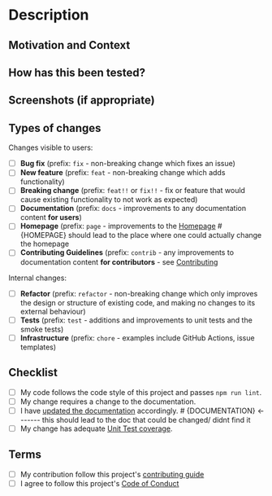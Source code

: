 <!--- Provide a general summary of your changes in the Title above -->

# Description

<!--- Describe your changes in detail -->

## Motivation and Context

<!--- Why is this change required? What problem does it solve? -->
<!--- If it fixes an open issue, please link to the issue here. -->

## How has this been tested?

<!--- Please describe in detail how you tested your changes. -->
<!--- Include details of your testing environment, tests ran to see how -->
<!--- your change affects other areas of the code, etc. -->

## Screenshots (if appropriate)

## Types of changes

<!--- What types of changes does your code introduce? Put an `x` in all the boxes that apply: -->
 
Changes visible to users:

- [ ] **Bug fix** (prefix: `fix` - non-breaking change which fixes an issue)
- [ ] **New feature** (prefix: `feat` - non-breaking change which adds functionality)
- [ ] **Breaking change** (prefix: `feat!!` or `fix!!` - fix or feature that would cause existing functionality to not work as expected)
- [ ] **Documentation** (prefix: `docs` - improvements to any documentation content **for users**)
- [ ] **Homepage** (prefix: `page` - improvements to the [Homepage](https://agentgpt.reworkd.ai/) #{HOMEPAGE} should lead to the place where one could actually change the homepage
- [ ] **Contributing Guidelines** (prefix: `contrib` - any improvements to documentation content **for contributors** - see [Contributing](https://github.com/reworkd/AgentGPT/tree/main/.github/CONTRIBUTING.md)

Internal changes:

- [ ] **Refactor** (prefix: `refactor` - non-breaking change which only improves the design or structure of existing code, and making no changes to its external behaviour)
- [ ] **Tests** (prefix: `test` - additions and improvements to unit tests and the smoke tests)
- [ ] **Infrastructure** (prefix: `chore` - examples include GitHub Actions, issue templates)

## Checklist

<!--- Go over all the following points, and put an `x` in all the boxes that apply. -->
<!--- If you're unsure about any of these, don't hesitate to ask. We're here to help! -->

- [ ] My code follows the code style of this project and passes `npm run lint`.
- [ ] My change requires a change to the documentation.
- [ ] I have [updated the documentation](https://reworkd.github.io/AgentGPT-Documentation/docs/intro) accordingly.  #   {DOCUMENTATION}     <------- this should lead to the doc that could be changed/ didnt find it
- [ ] My change has adequate [Unit Test coverage]({PLACEHOLDER}).

## Terms

<!--
By submitting this pull request, you must agree to follow our
[contributing guide](https://github.com/reworkd/AgentGPT/tree/main/.github/CONTRIBUTING.md) and
[Code of Conduct](https://github.com/reworkd/AgentGPT/tree/main/.github/CODE_OF_CONDUCT.md).
Put an x in the boxes to confirm you agree.
-->

- [ ] My contribution follow this project's [contributing guide](https://github.com/reworkd/AgentGPT/tree/main/.github/CONTRIBUTING.md)
- [ ] I agree to follow this project's [Code of Conduct](https://github.com/reworkd/AgentGPT/tree/main/.github/CODE_OF_CONDUCT.md)